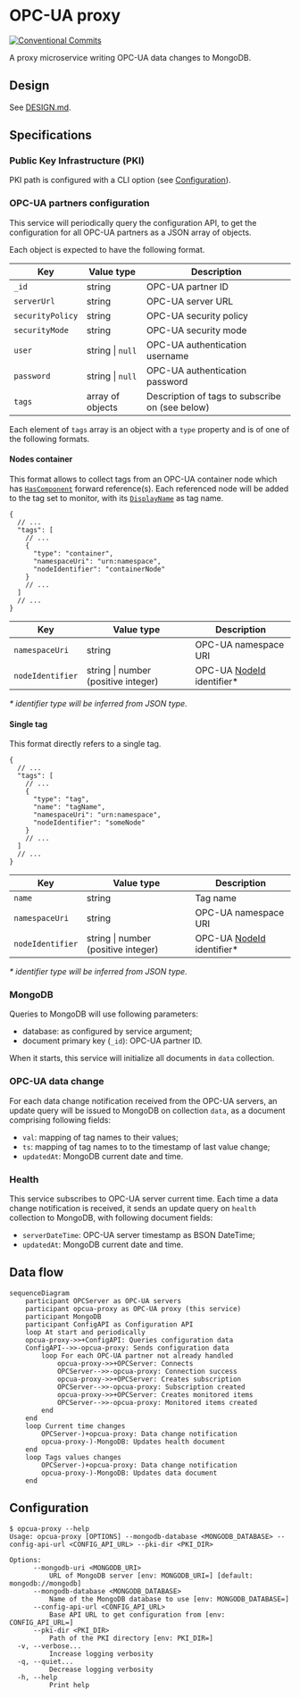 # OPC-UA proxy

[![Conventional Commits](https://img.shields.io/badge/Conventional%20Commits-1.0.0-yellow.svg)](https://conventionalcommits.org)

A proxy microservice writing OPC-UA data changes to MongoDB.

## Design

See [DESIGN.md](DESIGN.md).

## Specifications

### Public Key Infrastructure (PKI)

PKI path is configured with a CLI option (see [Configuration](#configuration)).

### OPC-UA partners configuration

This service will periodically query the configuration API, to get the configuration for all OPC-UA partners as a JSON array of objects.

Each object is expected to have the following format.

| Key              | Value type       | Description                                     |
| ---------------- | ---------------- | ----------------------------------------------- |
| `_id`            | string           | OPC-UA partner ID                               |
| `serverUrl`      | string           | OPC-UA server URL                               |
| `securityPolicy` | string           | OPC-UA security policy                          |
| `securityMode`   | string           | OPC-UA security mode                            |
| `user`           | string \| `null` | OPC-UA authentication username                  |
| `password`       | string \| `null` | OPC-UA authentication password                  |
| `tags`           | array of objects | Description of tags to subscribe on (see below) |

Each element of `tags` array is an object with a `type` property and is of one of the following formats.

#### Nodes container

This format allows to collect tags from an OPC-UA container node which has [`HasComponent`][hascomponent] forward reference(s). Each referenced node will be added to the tag set to monitor, with its [`DisplayName`][displayname] as tag name.

```jsonc
{
  // ...
  "tags": [
    // ...
    {
      "type": "container",
      "namespaceUri": "urn:namespace",
      "nodeIdentifier": "containerNode"
    }
    // ...
  ]
  // ...
}
```

| Key              | Value type                          | Description                         |
| ---------------- | ----------------------------------- | ----------------------------------- |
| `namespaceUri`   | string                              | OPC-UA namespace URI                |
| `nodeIdentifier` | string \| number (positive integer) | OPC-UA [NodeId][nodeid] identifier* |

_\* identifier type will be inferred from JSON type._

#### Single tag

This format directly refers to a single tag.

```jsonc
{
  // ...
  "tags": [
    // ...
    {
      "type": "tag",
      "name": "tagName",
      "namespaceUri": "urn:namespace",
      "nodeIdentifier": "someNode"
    }
    // ...
  ]
  // ...
}
```

| Key              | Value type                          | Description                         |
| ---------------- | ----------------------------------- | ----------------------------------- |
| `name`           | string                              | Tag name                            |
| `namespaceUri`   | string                              | OPC-UA namespace URI                |
| `nodeIdentifier` | string \| number (positive integer) | OPC-UA [NodeId][nodeid] identifier* |

_\* identifier type will be inferred from JSON type._

[hascomponent]: https://reference.opcfoundation.org/Core/Part3/v105/docs/7.7
[displayname]: https://reference.opcfoundation.org/Core/Part3/5.2.5/
[nodeid]: https://reference.opcfoundation.org/v104/Core/docs/Part3/8.2.1/

### MongoDB

Queries to MongoDB will use following parameters:

- database: as configured by service argument;
- document primary key (`_id`): OPC-UA partner ID.

When it starts, this service will initialize all documents in `data` collection.

### OPC-UA data change

For each data change notification received from the OPC-UA servers, an update query will be issued to MongoDB on collection `data`, as a document comprising following fields:

- `val`: mapping of tag names to their values;
- `ts`: mapping of tag names to to the timestamp of last value change;
- `updatedAt`: MongoDB current date and time.

### Health

This service subscribes to OPC-UA server current time. Each time a data change notification is received, it sends an update query on `health` collection to MongoDB, with following document fields:

- `serverDateTime`: OPC-UA server timestamp as BSON DateTime;
- `updatedAt`: MongoDB current date and time.

## Data flow

```mermaid
sequenceDiagram
    participant OPCServer as OPC-UA servers
    participant opcua-proxy as OPC-UA proxy (this service)
    participant MongoDB
    participant ConfigAPI as Configuration API
    loop At start and periodically
    opcua-proxy->>+ConfigAPI: Queries configuration data
    ConfigAPI-->>-opcua-proxy: Sends configuration data
        loop For each OPC-UA partner not already handled
            opcua-proxy->>+OPCServer: Connects
            OPCServer-->>-opcua-proxy: Connection success
            opcua-proxy->>+OPCServer: Creates subscription
            OPCServer-->>-opcua-proxy: Subscription created
            opcua-proxy->>+OPCServer: Creates monitored items
            OPCServer-->>-opcua-proxy: Monitored items created
        end
    end
    loop Current time changes
        OPCServer-)+opcua-proxy: Data change notification
        opcua-proxy-)-MongoDB: Updates health document
    end
    loop Tags values changes
        OPCServer-)+opcua-proxy: Data change notification
        opcua-proxy-)-MongoDB: Updates data document
    end
```

## Configuration

```console
$ opcua-proxy --help
Usage: opcua-proxy [OPTIONS] --mongodb-database <MONGODB_DATABASE> --config-api-url <CONFIG_API_URL> --pki-dir <PKI_DIR>

Options:
      --mongodb-uri <MONGODB_URI>
          URL of MongoDB server [env: MONGODB_URI=] [default: mongodb://mongodb]
      --mongodb-database <MONGODB_DATABASE>
          Name of the MongoDB database to use [env: MONGODB_DATABASE=]
      --config-api-url <CONFIG_API_URL>
          Base API URL to get configuration from [env: CONFIG_API_URL=]
      --pki-dir <PKI_DIR>
          Path of the PKI directory [env: PKI_DIR=]
  -v, --verbose...
          Increase logging verbosity
  -q, --quiet...
          Decrease logging verbosity
  -h, --help
          Print help

```
